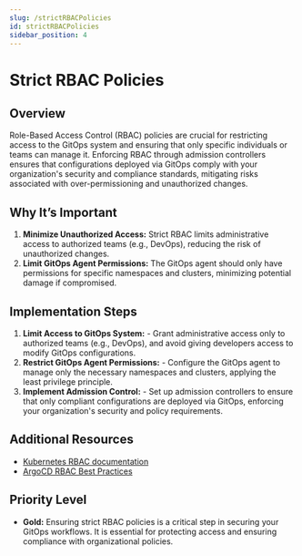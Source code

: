 ```yaml
---
slug: /strictRBACPolicies
id: strictRBACPolicies
sidebar_position: 4
---
```


# Strict RBAC Policies

## Overview

Role-Based Access Control (RBAC) policies are crucial for restricting access to the GitOps system and ensuring that only specific individuals or teams can manage it. Enforcing RBAC through admission controllers ensures that configurations deployed via GitOps comply with your organization's security and compliance standards, mitigating risks associated with over-permissioning and unauthorized changes.

## Why It’s Important

1. **Minimize Unauthorized Access:** Strict RBAC limits administrative access to authorized teams (e.g., DevOps), reducing the risk of unauthorized changes.
2. **Limit GitOps Agent Permissions:** The GitOps agent should only have permissions for specific namespaces and clusters, minimizing potential damage if compromised. 

## Implementation Steps
1. **Limit Access to GitOps System:**  - Grant administrative access only to authorized teams (e.g., DevOps), and avoid giving developers access to modify GitOps configurations.
2. **Restrict GitOps Agent Permissions:**  - Configure the GitOps agent to manage only the necessary namespaces and clusters, applying the least privilege principle.
3. **Implement Admission Control:**  - Set up admission controllers to ensure that only compliant configurations are deployed via GitOps, enforcing your organization's security and policy requirements. 

## Additional Resources

- [Kubernetes RBAC documentation](https://kubernetes.io/docs/reference/access-authn-authz/rbac/)
- [ArgoCD RBAC Best Practices](https://argo-cd.readthedocs.io/en/stable/operator-manual/rbac/)

## Priority Level

- **Gold:** Ensuring strict RBAC policies is a critical step in securing your GitOps workflows. It is essential for protecting access and ensuring compliance with organizational policies.